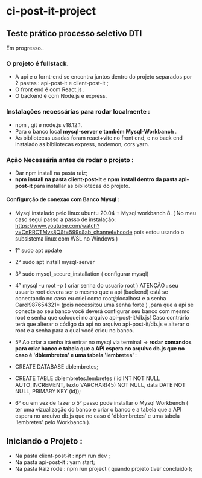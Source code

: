 # ci-post-it-project

## Teste prático processo seletivo DTI

Em progresso..

### O projeto é fullstack.
 - A  api e o fornt-end se encontra juntos dentro do projeto separados por 2 pastas : api-post-it e client-post-it ;
 - O front end é com React.js .
 - O backend é com Node.js e express.

### Instalações necessárias para rodar localmente :
 -  npm , git e node.js v18.12.1.
 - Para o banco local <strong> mysql-server e também Mysql-Workbanch </strong>.
 - As bibliotecas usadas foram react+vite no front end, e no back end instalado as bibliotecas express, nodemon, cors yarn.

### Ação Necessária antes de rodar o projeto :
 - Dar npm install na pasta raiz;
 - <strong> npm install na pasta client-post-it </strong> e <strong> npm install dentro da pasta api-post-it </strong> para installar as bibliotecas do projeto.

#### <strong> Configurção de conexao com Banco Mysql </strong>:
  - Mysql instalado pelo linux ubuntu 20.04 + Mysql workbanch 8.
( No meu caso segui passo a passo de instalação: https://www.youtube.com/watch?v=CnRRCTMvs8Q&t=599s&ab_channel=hcode pois estou usando o subsistema linux com WSL no Windows )
 - 1° sudo apt update
   
 - 2° sudo apt install mysql-server
   
 - 3° sudo mysql_secure_installation ( configurar mysql)
   
 - 4° mysql -u root -p ( criar senha do usuario root )
  ATENÇÃO  : seu usuario root devera ser o mesmo que a api (backend) está se conectando no caso eu criei como root@localhost e a senha Carol987654321* (pois necessitou uma senha forte ) ,para que a api se conecte ao seu banco você deverá configurar seu banco com mesmo root e senha que coloquei no arquivo api-post-it/db.js! Caso contrário terá que alterar o código da api no arquivo api-post-it/db.js e alterar o root e a senha para a qual você criou no banco.

 - 5º Ao criar a senha irá entrar no mysql via terminal -> <strong> rodar comandos para criar banco e tabela que a API espera no arquivo db.js que no caso é 'dblembretes' e uma tabela 'lembretes' </strong> :
 - CREATE DATABASE dblembretes;
 -  CREATE TABLE dblembretes.lembretes (
     id INT NOT NULL AUTO_INCREMENT,
     texto VARCHAR(45) NOT NULL,
     data DATE NOT NULL,
     PRIMARY KEY (id));
    
 - 6° ou em vez de fazer o 5° passo pode  installar o Mysql Workbench (  ter uma vizualização do banco e criar o banco e a tabela que a API espera no arquivo db.js que no caso é 'dblembretes' e uma tabela 'lembretes' pelo Workbanch ). 

## Iniciando o Projeto :
- Na pasta client-post-it : npm run dev ;
- Na pasta api-post-it : yarn start;
- Na pasta Raiz rode : npm run project ( quando projeto tiver concluido );

